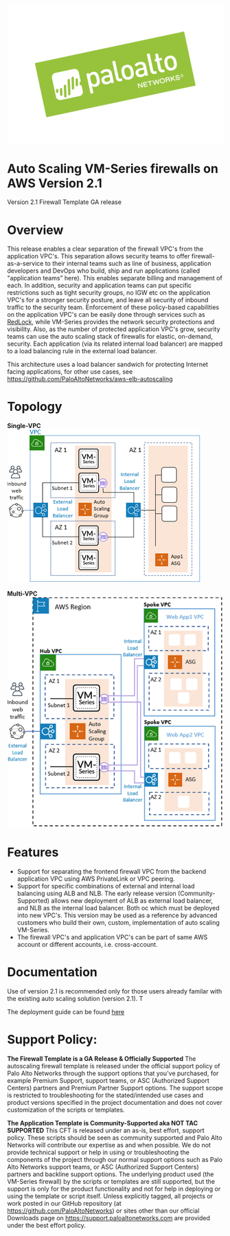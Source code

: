 ![alt_text](/Version-2.1/pan-logo-badge-green-dark-kick-up.png "logo")

# Auto Scaling VM-Series firewalls on AWS Version 2.1

Version 2.1 Firewall Template GA release

# Overview
This release enables a clear separation of the firewall VPC's from the application VPC's. This separation allows security teams to offer firewall-as-a-service to their internal teams such as line of business, application developers and DevOps who build, ship and run applications (called "application teams" here). This enables separate billing and management of each. In addition, security and application teams can put specific restrictions such as tight security groups, no IGW etc on the application VPC's for a stronger security posture, and leave all security of inbound traffic to the security team. Enforcement of these policy-based capabilities on the application VPC's can be easily done through services such as [RedLock](https://www.paloaltonetworks.com/redlock), while VM-Series provides the network security protections and visibility. Also, as the number of protected application VPC's grow, security teams can use the auto scaling stack of firewalls for elastic, on-demand, security. Each application (via its related internal load balancer) are mapped to a load balancing rule in the external load balancer.

This architecture uses a load balancer sandwich for protecting Internet facing applications, for other use cases, see https://github.com/PaloAltoNetworks/aws-elb-autoscaling

# Topology

**Single-VPC**  
![alt text](/Version-2.1/cft_elb21_SingleVPC.png?raw=true "Topology for the Auto Scaling VM-Series Firewalls in a SingleVPC on AWS Version 2.1")  

**Multi-VPC**  
![alt text](/Version-2.1/cft_elb21_MultiVPC.png?raw=true "Topology for the Auto Scaling VM-Series Firewalls in MultiVPC on AWS Version 2.1")

# Features
* Support for separating the frontend firewall VPC from the backend application VPC using AWS PrivateLink or VPC peering.
* Support for specific combinations of external and internal load balancing using ALB and NLB. The early release version (Community-Supported) allows new deployment of ALB as external load balancer, and NLB as the internal load balancer. Both oc which must be deployed into new VPC's. This version may be used as a reference by advanced customers who build their own, custom, implementation of auto scaling VM-Series.
* The firewall VPC's and application VPC's can be part of same AWS account or different accounts, i.e. cross-account.

# Documentation
Use of version 2.1 is recommended only for those users already familar with the existing auto scaling solution (version 2.1). T

The deployment guide can be found [here](
https://github.com/PaloAltoNetworks/aws-elb-autoscaling/blob/master/Version-2.1/set-up-the-vm-series-firewall-on-aws-v9)

# Support Policy: 
**The Firewall Template is a GA Release & Officially Supported** 
The autoscaling firewall template is released under the official support policy of Palo Alto Networks through the support options that you've purchased, for example Premium Support, support teams, or ASC (Authorized Support Centers) partners and Premium Partner Support options. The support scope is restricted to troubleshooting for the stated/intended use cases and product versions specified in the project documentation and does not cover customization of the scripts or templates. 

**The Application Template is Community-Supported aka NOT TAC SUPPORTED**
This CFT is released under an as-is, best effort, support policy. These scripts should be seen as community supported and Palo Alto Networks will contribute our expertise as and when possible. We do not provide technical support or help in using or troubleshooting the components of the project through our normal support options such as Palo Alto Networks support teams, or ASC (Authorized Support Centers) partners and backline support options. The underlying product used (the VM-Series firewall) by the scripts or templates are still supported, but the support is only for the product functionality and not for help in deploying or using the template or script itself. Unless explicitly tagged, all projects or work posted in our GitHub repository (at https://github.com/PaloAltoNetworks) or sites other than our official Downloads page on https://support.paloaltonetworks.com are provided under the best effort policy.
